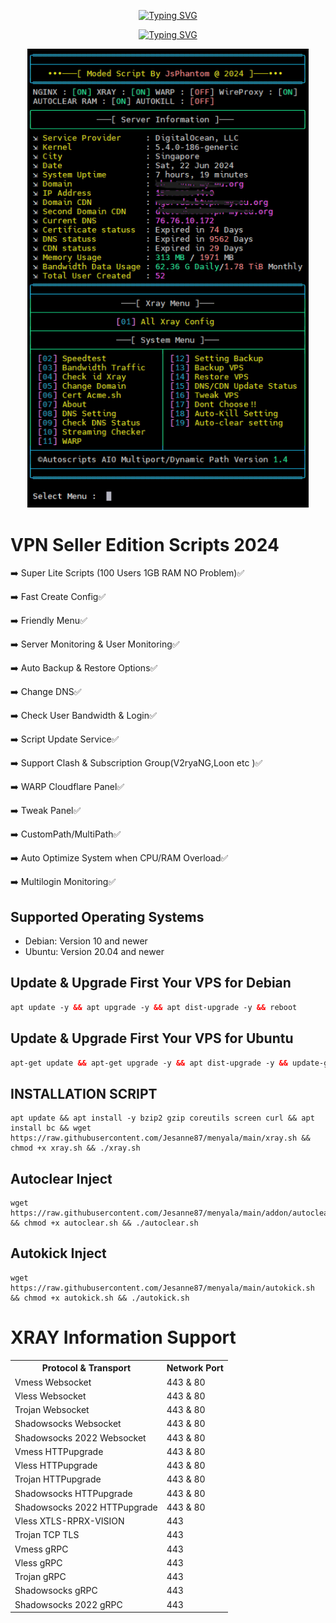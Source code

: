 <p align="center">
<a href="https://git.io/typing-svg"><img src="https://readme-typing-svg.herokuapp.com?font=%09%F0%9D%94%90%F0%9D%94%9E%F0%9D%94%B1%F0%9D%94%A5+%F0%9D%94%89%F0%9D%94%AF%F0%9D%94%9E%F0%9D%94%A8%F0%9D%94%B1%F0%9D%94%B2%F0%9D%94%AF&weight=800&size=32&duration=0.1&pause=1&color=F7CD1FFB&center=true&width=435&lines=%F0%9D%95%8A%CC%B6%CD%9F%CC%B6%F0%9D%95%94%CC%B6%CD%9F%CC%B6%F0%9D%95%A3%CC%B6%CD%9F%CC%B6%F0%9D%95%9A%CC%B6%CD%9F%CC%B6%F0%9D%95%A1%CC%B6%CD%9F%CC%B6%F0%9D%95%A5%CC%B6%CD%9F%CC%B6+%CC%B6%CD%9F%CC%B6%F0%9D%95%8F%CC%B6%CD%9F%CC%B6-%CC%B6%CD%9F%CC%B6%F0%9D%95%A3%CC%B6%CD%9F%CC%B6%F0%9D%95%92%CC%B6%CD%9F%CC%B6%F0%9D%95%AA%CC%B6%CD%9F%CC%B6" alt="Typing SVG" /></a>
</p>
<p align="center">
<a href="https://git.io/typing-svg"><img src="https://readme-typing-svg.herokuapp.com?font=%09%F0%9D%94%90%F0%9D%94%9E%F0%9D%94%B1%F0%9D%94%A5+%F0%9D%94%89%F0%9D%94%AF%F0%9D%94%9E%F0%9D%94%A8%F0%9D%94%B1%F0%9D%94%B2%F0%9D%94%AF&weight=800&size=32&duration=0.1&pause=1&color=F7CD1FFB&center=true&width=435&lines=%F0%9F%85%B9%F0%9F%86%82%F0%9F%85%BF%F0%9F%85%B7%F0%9F%85%B0%F0%9F%85%BD%F0%9F%86%83%F0%9F%85%BE%F0%9F%85%BC" alt="Typing SVG" /></a>
 <p align="center">
<img src="https://github.com/Jesanne87/examples/blob/main/menubaru2024.png?raw=true)?r=82s" width="450" alt="Ok"/></a></p>
 <p align="center">

# VPN Seller Edition Scripts 2024
➡️ Super Lite Scripts (100 Users 1GB RAM NO Problem)✅</p>
➡️ Fast Create Config✅</p>
➡️ Friendly Menu✅</p>
➡️ Server Monitoring & User Monitoring✅</p>
➡️ Auto Backup & Restore Options✅</p>
➡️ Change DNS✅</p>
➡️ Check User Bandwidth & Login✅</p>
➡️ Script Update Service✅</p>
➡️ Support Clash & Subscription Group(V2ryaNG,Loon etc )✅</p>
➡️ WARP Cloudflare Panel✅</p>
➡️ Tweak Panel✅</p>
➡️ CustomPath/MultiPath✅</p>
➡️ Auto Optimize System when CPU/RAM Overload✅</p>
➡️ Multilogin Monitoring✅</p>

## Supported Operating Systems

- Debian: Version 10 and newer
- Ubuntu: Version 20.04 and newer

## Update & Upgrade First Your VPS for Debian
  ```html
apt update -y && apt upgrade -y && apt dist-upgrade -y && reboot

  ```

## Update & Upgrade First Your VPS for Ubuntu

  ```html
  apt-get update && apt-get upgrade -y && apt dist-upgrade -y && update-grub && sleep 2 && reboot

```
## INSTALLATION SCRIPT
```
apt update && apt install -y bzip2 gzip coreutils screen curl && apt install bc && wget https://raw.githubusercontent.com/Jesanne87/menyala/main/xray.sh && chmod +x xray.sh && ./xray.sh

```
## Autoclear Inject
```
wget https://raw.githubusercontent.com/Jesanne87/menyala/main/addon/autoclear/autoclear.sh && chmod +x autoclear.sh && ./autoclear.sh

```
## Autokick Inject
```
wget https://raw.githubusercontent.com/Jesanne87/menyala/main/autokick.sh && chmod +x autokick.sh && ./autokick.sh

```
# XRAY Information Support
<div align="center">
  <table>
    <tr>
      <th>Protocol & Transport</th>
      <th>Network Port</th>
    </tr>
    <tr>
      <td>Vmess Websocket</td>
      <td>443 & 80</td>
    </tr>
    <tr>
      <td>Vless Websocket</td>
      <td>443 & 80</td>
    </tr>
    <tr>
      <td>Trojan Websocket</td>
      <td>443 & 80</td>
    </tr>
    <tr>
      <td>Shadowsocks Websocket</td>
      <td>443 & 80</td>
    </tr>
    <tr>
      <td>Shadowsocks 2022 Websocket</td>
      <td>443 & 80</td>
    </tr>
    <tr>
      <td>Vmess HTTPupgrade</td>
      <td>443 & 80</td>
    </tr>
    <tr>
      <td>Vless HTTPupgrade</td>
      <td>443 & 80</td>
    </tr>
    <tr>
      <td>Trojan HTTPupgrade</td>
      <td>443 & 80</td>
    </tr>
    <tr>
      <td>Shadowsocks HTTPupgrade</td>
      <td>443 & 80</td>
    </tr>
    <tr>
      <td>Shadowsocks 2022 HTTPupgrade</td>
      <td>443 & 80</td>
    </tr>
    <tr>
      <td>Vless XTLS-RPRX-VISION</td>
      <td>443</td>
    </tr>
    <tr>
      <td>Trojan TCP TLS</td>
      <td>443</td>
    </tr>
    <tr>
      <td>Vmess gRPC</td>
      <td>443</td>
    </tr>
    <tr>
      <td>Vless gRPC</td>
      <td>443</td>
    </tr>
    <tr>
      <td>Trojan gRPC</td>
      <td>443</td>
    </tr>
    <tr>
      <td>Shadowsocks gRPC</td>
      <td>443</td>
    </tr>
    <tr>
      <td>Shadowsocks 2022 gRPC</td>
      <td>443</td>
    </tr>
  </table>
</div>
